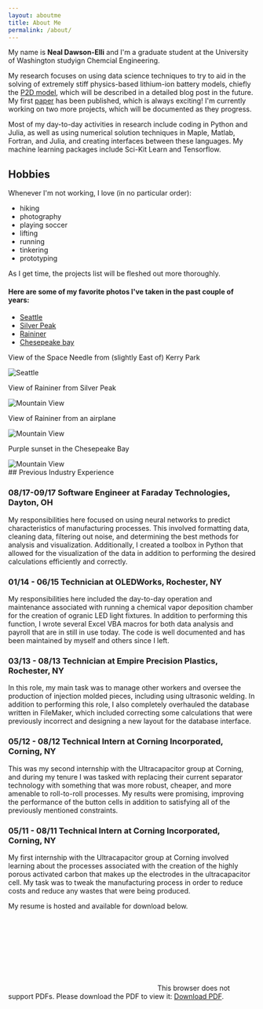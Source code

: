 ```yaml
---
layout: aboutme
title: About Me
permalink: /about/
---
```


My name is **Neal Dawson-Elli** and I'm a graduate student at the University of Washington studyign Chemcial Engineering. 

My research focuses on using data science techniques to try to aid in the solving of extremely stiff physics-based lithium-ion battery models, chiefly the [P2D model](link), which will
be described in a detailed blog post in the future.  My first [paper](http://jes.ecsdl.org/content/165/2/A1.abstract?ct) has been published, which is always exciting!
I'm currently working on two more projects, which will be documented as they progress.

Most of my day-to-day activities in research include coding in Python and Julia, as well as using numerical solution techniques in Maple, Matlab, Fortran, and Julia, and creating interfaces
between these languages.  My machine learning packages include Sci-Kit Learn and Tensorflow.

## Hobbies

Whenever I'm not working, I love (in no particular order):
 - hiking
 - photography
 - playing soccer
 - lifting
 - running
 - tinkering
 - prototyping

As I get time, the projects list will be fleshed out more thoroughly.

#### Here are some of my favorite photos I've taken in the past couple of years:

<ul class="nav nav-tabs">
  <li class="active"><a href="#home" data-toggle="tab">Seattle</a></li>
  <li><a href="#silverpeak" data-toggle="tab">Silver Peak</a></li>
  <li><a href="#rainier" data-toggle="tab">Raininer</a></li>
  <li><a href="#cbay" data-toggle="tab">Chesepeake bay</a></li>
</ul>
<div id="myTabContent" class="tab-content">
  <div class="tab-pane fade active in" id="home">
    <p>View of the Space Needle from (slightly East of) Kerry Park</p>
    <img src="/img/camera/seattle.jpg" alt="Seattle">
  </div>
  <div class="tab-pane fade" id="silverpeak">
    <p>View of Raininer from Silver Peak</p>
  	<img src="/img/camera/mountains.jpg" alt="Mountain View">
  </div>
  <div class="tab-pane fade" id="rainier">
    <p>View of Raininer from an airplane </p>
	<img src="/img/camera/rainier.jpg" alt="Mountain View">
  </div>
  <div class="tab-pane fade" id="cbay">
    <p>Purple sunset in the Chesepeake Bay </p>
  	<img src="/img/camera/boat.jpg" alt="Mountain View">
  </div>
</div>
## Previous Industry Experience

### 08/17-09/17 Software Engineer at Faraday Technologies, Dayton, OH

My responsibilities here focused on using neural networks to predict characteristics of manufacturing processes.  This involved formatting data, cleaning data, filtering out
noise, and determining the best methods for analysis and visualization.  Additionally, I created a toolbox in Python that allowed for the visualization of the data
in addition to performing the desired calculations efficiently and correctly.

### 01/14 - 06/15 Technician at OLEDWorks, Rochester, NY

My responsibilities here included the day-to-day operation and maintenance associated with running a chemical vapor deposition chamber for
the creation of ogranic LED light fixtures.  In addition to performing this function, I wrote several Excel VBA macros for both data analysis and payroll 
that are in still in use today.  The code is well documented and has been maintained by myself and others since I left.

### 03/13 - 08/13 Technician at Empire Precision Plastics, Rochester, NY

In this role, my main task was to manage other workers and oversee the production of injection molded pieces, including using ultrasonic welding.  In addition 
to performing this role, I also completely overhauled the database written in FileMaker, which included correcting some calculations that were previously 
incorrect and designing a new layout for the database interface.

### 05/12 - 08/12 Technical Intern at Corning Incorporated, Corning, NY

This was my second internship with the Ultracapacitor group at Corning, and during my tenure I was tasked with replacing their current separator technology with 
something that was more robust, cheaper, and more amenable to roll-to-roll processes.  My results were promising, improving the performance of the button cells in addition
to satisfying all of the previously mentioned constraints.

### 05/11 - 08/11 Technical Intern at Corning Incorporated, Corning, NY

My first internship with the Ultracapacitor group at Corning involved learning about the processes associated with the creation of the highly porous activated carbon
that makes up the electrodes in the ultracapacitor cell.  My task was to tweak the manufacturing process in order to reduce costs and reduce any wastes that were 
being produced.  
 
My resume is hosted and available for download below.

<div>
<object data="https://nealde.github.io/img/Neal_Dawson_Elli_Resume_2018.pdf" type="application/pdf" width="100%" height="1000px">
    <embed src="https://nealde.github.io/img/Neal_Dawson_Elli_Resume_2018.pdf">
        This browser does not support PDFs. Please download the PDF to view it: <a href="https://nealde.github.io/img/Neal_Dawson_Elli_Resume_2018.pdf">Download PDF</a>.</p>
    </embed>
</object>
</div>